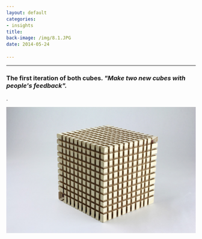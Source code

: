 ```yaml
---
layout: default
categories:
- insights
title: 
back-image: /img/8.1.JPG
date: 2014-05-24

---
```


<hr/>

<h3 class="col-md-8 col-md-offset-2 vcenter">The first iteration of both cubes. <em>"Make two new cubes with people's feedback".</em></h3>

<p class="col-md-10 col-md-offset-1 justify"> .</p>

<p class="col-md-8 col-md-offset-2"><img class="img-responsive" src="/img/9.1.JPG" alt="Plywood Grid 1X"/></p>
